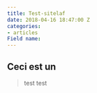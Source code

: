 ```yaml
---
title: Test-sitelaf
date: 2018-04-16 18:47:00 Z
categories:
- articles
Field name: 
---
```


## Ceci est un

> test
> test